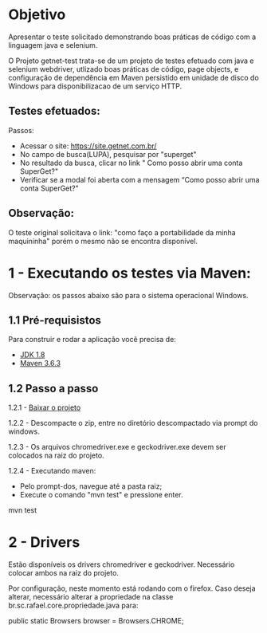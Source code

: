 # Objetivo
Apresentar o teste solicitado demonstrando boas práticas de código com a linguagem java e selenium.

O Projeto getnet-test trata-se de um projeto de testes efetuado com java e selenium webdriver, utlizado boas práticas de código, page objects, e configuração de dependência em Maven persistido em unidade de disco do Windows para disponibilizacao de um serviço HTTP. 

## Testes efetuados:
Passos:

- Acessar o site: https://site.getnet.com.br/
- No campo de busca(LUPA), pesquisar por "superget"
- No resultado da busca, clicar no link " Como posso abrir uma conta SuperGet?"
- Verificar se a modal foi aberta com a mensagem “Como posso abrir uma conta SuperGet?"

## Observação:
O teste original solicitava o link: "como faço a portabilidade da minha maquininha" porém o mesmo não se encontra disponível.

# 1 - Executando os testes via Maven:

Observação: os passos abaixo são para o sistema operacional Windows.

## 1.1 Pré-requisistos
Para construir e rodar a aplicação você precisa de:
- [JDK 1.8](http://www.oracle.com/technetwork/java/javase/downloads/jdk8-downloads-2133151.html)
- [Maven 3.6.3](https://maven.apache.org)

## 1.2 Passo a passo
1.2.1 - [Baixar o projeto](https://github.com/rafaelTS/getnet-test/archive/master.zip)

1.2.2 - Descompacte o zip, entre no diretório descompactado via prompt do windows.

1.2.3 - Os arquivos chromedriver.exe e geckodriver.exe devem ser colocados na raiz do projeto.

1.2.4 - Executando maven:
- Pelo prompt-dos, navegue até a pasta raiz;
- Execute o comando "mvn test" e pressione enter.

mvn test


# 2 - Drivers
Estão disponíveis os drivers chromedriver e geckodriver. Necessário colocar ambos na raiz do projeto.

Por configuração, neste momento está rodando com o firefox. Caso deseja alterar, necessário alterar a propriedade na classe br.sc.rafael.core.propriedade.java para:

public static Browsers browser = Browsers.CHROME;
